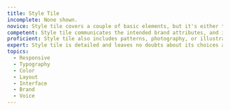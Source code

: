 ```yaml
---
title: Style Tile
incomplete: None shown.
novice: Style tile covers a couple of basic elements, but it's either too generic, or doesn't convey the given brand attributes.
competent: Style tile communicates the intended brand attributes, and includes basic elements as well as some interface elements specific to the particular product.
proficient: Style tile also includes patterns, photography, or illustration styles appropriate to the overall product and brand.
expert: Style tile is detailed and leaves no doubts about its choices and intentions. It could serve as a good starting point for a more complete style guide.
topics:
  - Responsive
  - Typography
  - Color
  - Layout
  - Interface
  - Brand
  - Voice
---
```

